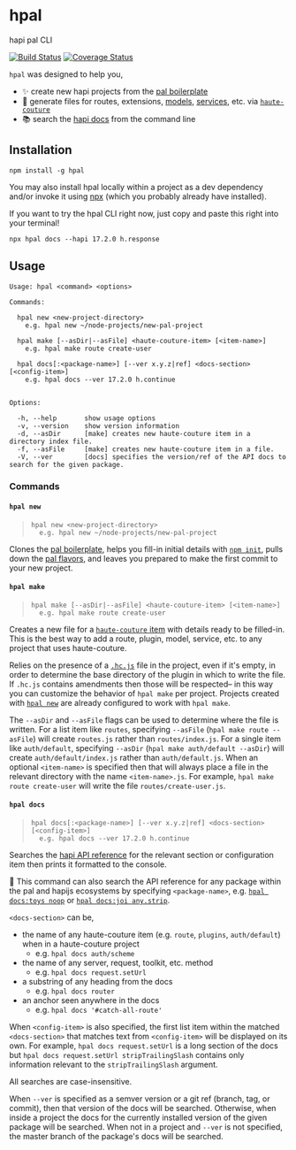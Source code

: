 # hpal

hapi pal CLI

[![Build Status](https://travis-ci.org/devinivy/hpal.svg?branch=master)](https://travis-ci.org/devinivy/hpal) [![Coverage Status](https://coveralls.io/repos/devinivy/hpal/badge.svg?branch=master&service=github)](https://coveralls.io/github/devinivy/hpal?branch=master)

`hpal` was designed to help you,
  - :sparkles: create new hapi projects from the [pal boilerplate](https://github.com/devinivy/boilerplate-api)
  - :bouquet: generate files for routes, extensions, [models](https://github.com/BigRoomStudios/schwifty), [services](https://github.com/devinivy/schmervice), etc. via [`haute-couture`](https://github.com/devinivy/haute-couture)
  - :books: search the [hapi docs](https://github.com/hapijs/hapi/blob/master/API.md) from the command line


## Installation
```
npm install -g hpal
```

You may also install hpal locally within a project as a dev dependency and/or invoke it using [npx](https://medium.com/@maybekatz/introducing-npx-an-npm-package-runner-55f7d4bd282b) (which you probably already have installed).

If you want to try the hpal CLI right now, just copy and paste this right into your terminal!
```
npx hpal docs --hapi 17.2.0 h.response
```

## Usage
```
Usage: hpal <command> <options>

Commands:

  hpal new <new-project-directory>
    e.g. hpal new ~/node-projects/new-pal-project

  hpal make [--asDir|--asFile] <haute-couture-item> [<item-name>]
    e.g. hpal make route create-user

  hpal docs[:<package-name>] [--ver x.y.z|ref] <docs-section> [<config-item>]
    e.g. hpal docs --ver 17.2.0 h.continue


Options:                    

  -h, --help       show usage options
  -v, --version    show version information
  -d, --asDir      [make] creates new haute-couture item in a directory index file.
  -f, --asFile     [make] creates new haute-couture item in a file.
  -V, --ver        [docs] specifies the version/ref of the API docs to search for the given package.
```

### Commands
#### `hpal new`
> ```
> hpal new <new-project-directory>
>   e.g. hpal new ~/node-projects/new-pal-project
> ```

Clones the [pal boilerplate](https://github.com/devinivy/boilerplate-api), helps you fill-in initial details with [`npm init`](https://docs.npmjs.com/cli/init), pulls down the [pal flavors](https://github.com/devinivy/boilerplate-api#flavors), and leaves you prepared to make the first commit to your new project.

#### `hpal make`
> ```
> hpal make [--asDir|--asFile] <haute-couture-item> [<item-name>]
>   e.g. hpal make route create-user
> ```

Creates a new file for a [`haute-couture` item](https://github.com/devinivy/haute-couture/blob/master/API.md#files-and-directories) with details ready to be filled-in.  This is the best way to add a route, plugin, model, service, etc. to any project that uses haute-couture.

Relies on the presence of a [`.hc.js`](https://github.com/devinivy/haute-couture/blob/master/API.md#specifying-amendments-with-hcjs) file in the project, even if it's empty, in order to determine the base directory of the plugin in which to write the file.  If `.hc.js` contains amendments then those will be respected– in this way you can customize the behavior of `hpal make` per project.  Projects created with [`hpal new`](#hpal-new) are already configured to work with `hpal make`.

The `--asDir` and `--asFile` flags can be used to determine where the file is written.  For a list item like `routes`, specifying `--asFile` (`hpal make route --asFile`) will create `routes.js` rather than `routes/index.js`.  For a single item like `auth/default`, specifying `--asDir` (`hpal make auth/default --asDir`) will create `auth/default/index.js` rather than `auth/default.js`.  When an optional `<item-name>` is specified then that will always place a file in the relevant directory with the name `<item-name>.js`.  For example, `hpal make route create-user` will write the file `routes/create-user.js`.

#### `hpal docs`
> ```
> hpal docs[:<package-name>] [--ver x.y.z|ref] <docs-section> [<config-item>]
>   e.g. hpal docs --ver 17.2.0 h.continue
> ```

Searches the [hapi API reference](https://github.com/hapijs/hapi/blob/master/API.md) for the relevant section or configuration item then prints it formatted to the console.

:dizzy: This command can also search the API reference for any package within the pal and hapijs ecosystems by specifying `<package-name>`, e.g. [`hpal docs:toys noop`](https://github.com/devinivy/toys/blob/master/API.md#toysnoop) or [`hpal docs:joi any.strip`](https://github.com/hapijs/joi/blob/master/API.md#anystrip).

`<docs-section>` can be,
 - the name of any haute-couture item (e.g. `route`, `plugins`, `auth/default`) when in a haute-couture project
   - e.g. `hpal docs auth/scheme`
 - the name of any server, request, toolkit, etc. method
   - e.g. `hpal docs request.setUrl`
 - a substring of any heading from the docs
   - e.g. `hpal docs router`
 - an anchor seen anywhere in the docs
   - e.g. `hpal docs '#catch-all-route'`

When `<config-item>` is also specified, the first list item within the matched `<docs-section>` that matches text from `<config-item>` will be displayed on its own.  For example, `hpal docs request.setUrl` is a long section of the docs but `hpal docs request.setUrl stripTrailingSlash` contains only information relevant to the `stripTrailingSlash` argument.

All searches are case-insensitive.

When `--ver` is specified as a semver version or a git ref (branch, tag, or commit), then that version of the docs will be searched.  Otherwise, when inside a project the docs for the currently installed version of the given package will be searched.  When not in a project and `--ver` is not specified, the master branch of the package's docs will be searched.
